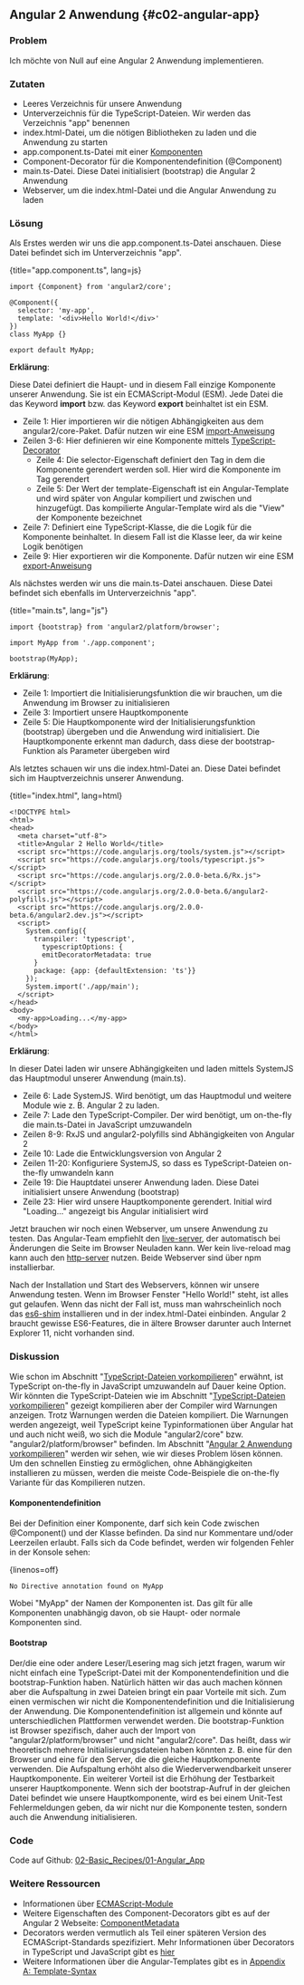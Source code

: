 ## Angular 2 Anwendung {#c02-angular-app}

### Problem

Ich möchte von Null auf eine Angular 2 Anwendung implementieren.

### Zutaten
* Leeres Verzeichnis für unsere Anwendung
* Unterverzeichnis für die TypeScript-Dateien. Wir werden das Verzeichnis "app" benennen
* index.html-Datei, um die nötigen Bibliotheken zu laden und die Anwendung zu starten
* app.component.ts-Datei mit einer [Komponenten](#gl-component)
* Component-Decorator für die Komponentendefinition (@Component)
* main.ts-Datei. Diese Datei initialisiert (bootstrap) die Angular 2 Anwendung
* Webserver, um die index.html-Datei und die Angular Anwendung zu laden

### Lösung

Als Erstes werden wir uns die app.component.ts-Datei anschauen. Diese Datei befindet sich im Unterverzeichnis "app".

{title="app.component.ts", lang=js}
```
import {Component} from 'angular2/core';

@Component({
  selector: 'my-app',
  template: '<div>Hello World!</div>'
})
class MyApp {}

export default MyApp;
```

__Erklärung__:

Diese Datei definiert die Haupt- und in diesem Fall einzige Komponente unserer Anwendung.
Sie ist ein ECMAScript-Modul (ESM).
Jede Datei die das Keyword __import__ bzw. das Keyword __export__ beinhaltet ist ein ESM.

* Zeile 1: Hier importieren wir die nötigen Abhängigkeiten aus dem angular2/core-Paket. Dafür nutzen wir eine ESM [import-Anweisung](https://developer.mozilla.org/en-US/docs/Web/JavaScript/Reference/Statements/import)
* Zeilen 3-6: Hier definieren wir eine Komponente mittels [TypeScript-Decorator](#gl-decorator)
  * Zeile 4: Die selector-Eigenschaft definiert den Tag in dem die Komponente gerendert werden soll. Hier wird die Komponente im Tag __<my-app>__ gerendert
  * Zeile 5: Der Wert der template-Eigenschaft ist ein Angular-Template und wird später von Angular kompiliert und zwischen __<my-tag>__ und __</my-tag>__ hinzugefügt. Das kompilierte Angular-Template wird als die "View" der Komponente bezeichnet
* Zeile 7: Definiert eine TypeScript-Klasse, die die Logik für die Komponente beinhaltet. In diesem Fall ist die Klasse leer, da wir keine Logik benötigen
* Zeile 9: Hier exportieren wir die Komponente. Dafür nutzen wir eine ESM [export-Anweisung](https://developer.mozilla.org/en-US/docs/Web/JavaScript/Reference/Statements/export)

Als nächstes werden wir uns die main.ts-Datei anschauen. Diese Datei befindet sich ebenfalls im Unterverzeichnis "app".

{title="main.ts", lang="js"}
```
import {bootstrap} from 'angular2/platform/browser';

import MyApp from './app.component';

bootstrap(MyApp);
```

__Erklärung__:

* Zeile 1: Importiert die Initialisierungsfunktion die wir brauchen, um die Anwendung im Browser zu initialisieren
* Zeile 3: Importiert unsere Hauptkomponente
* Zeile 5: Die Hauptkomponente wird der Initialisierungsfunktion (bootstrap) übergeben und die Anwendung wird initialisiert. Die Hauptkomponente erkennt man dadurch, dass diese der bootstrap-Funktion als Parameter übergeben wird

Als letztes schauen wir uns die index.html-Datei an. Diese Datei befindet sich im Hauptverzeichnis unserer Anwendung.

{title="index.html", lang=html}
```
<!DOCTYPE html>
<html>
<head>
  <meta charset="utf-8">
  <title>Angular 2 Hello World</title>
  <script src="https://code.angularjs.org/tools/system.js"></script>
  <script src="https://code.angularjs.org/tools/typescript.js"></script>
  <script src="https://code.angularjs.org/2.0.0-beta.6/Rx.js"></script>
  <script src="https://code.angularjs.org/2.0.0-beta.6/angular2-polyfills.js"></script>
  <script src="https://code.angularjs.org/2.0.0-beta.6/angular2.dev.js"></script>
  <script>
    System.config({
      transpiler: 'typescript',
        typescriptOptions: {
        emitDecoratorMetadata: true
      }
      package: {app: {defaultExtension: 'ts'}}
    });
    System.import('./app/main');
  </script>
</head>
<body>
  <my-app>Loading...</my-app>
</body>
</html>
```

__Erklärung__:

In dieser Datei laden wir unsere Abhängigkeiten und laden mittels SystemJS das Hauptmodul unserer Anwendung (main.ts).

* Zeile 6: Lade SystemJS. Wird benötigt, um das Hauptmodul und weitere Module wie z. B. Angular 2 zu laden.
* Zeile 7: Lade den TypeScript-Compiler. Der wird benötigt, um on-the-fly die main.ts-Datei in JavaScript umzuwandeln
* Zeilen 8-9: RxJS und angular2-polyfills sind Abhängigkeiten von Angular 2
* Zeile 10: Lade die Entwicklungsversion von Angular 2
* Zeilen 11-20: Konfiguriere SystemJS, so dass es TypeScript-Dateien on-the-fly umwandeln kann
* Zeile 19: Die Hauptdatei unserer Anwendung laden. Diese Datei initialisiert unsere Anwendung (bootstrap)
* Zeile 23: Hier wird unsere Hauptkomponente gerendert. Initial wird "Loading..." angezeigt bis Angular initialisiert wird

Jetzt brauchen wir noch einen Webserver, um unsere Anwendung zu testen.
Das Angular-Team empfiehlt den [live-server](https://www.npmjs.com/package/live-server), der automatisch bei Änderungen die Seite im Browser Neuladen kann.
Wer kein live-reload mag kann auch den [http-server](https://www.npmjs.com/package/http-server) nutzen. Beide Webserver sind über npm installierbar.

Nach der Installation und Start des Webservers, können wir unsere Anwendung testen.
Wenn im Browser Fenster "Hello World!" steht, ist alles gut gelaufen.
Wenn das nicht der Fall ist, muss man wahrscheinlich noch das [es6-shim](https://www.npmjs.com/package/es6-shim) installieren und in der index.html-Datei einbinden.
Angular 2 braucht gewisse ES6-Features, die in ältere Browser darunter auch Internet Explorer 11, nicht vorhanden sind.

### Diskussion

Wie schon im Abschnitt "[TypeScript-Dateien vorkompilieren](#c01-precompile)" erwähnt, ist TypeScript on-the-fly in JavaScript umzuwandeln auf Dauer keine Option.
Wir könnten die TypeScript-Dateien wie im Abschnitt "[TypeScript-Dateien vorkompilieren](#c01-precompile)" gezeigt kompilieren aber der Compiler wird Warnungen anzeigen.
Trotz Warnungen werden die Dateien kompiliert.
Die Warnungen werden angezeigt, weil TypeScript keine Typinformationen über Angular hat und auch nicht weiß, wo sich die Module "angular2/core" bzw. "angular2/platform/browser" befinden.
Im Abschnitt "[Angular 2 Anwendung vorkompilieren](#c02-precompile-angular-app)" werden wir sehen, wie wir dieses Problem lösen können.
Um den schnellen Einstieg zu ermöglichen, ohne Abhängigkeiten installieren zu müssen, werden die meiste Code-Beispiele die on-the-fly Variante für das Kompilieren nutzen.

#### Komponentendefinition

Bei der Definition einer Komponente, darf sich kein Code zwischen @Component() und der Klasse befinden.
Da sind nur Kommentare und/oder Leerzeilen erlaubt.
Falls sich da Code befindet, werden wir folgenden Fehler in der Konsole sehen:

{linenos=off}
```text
No Directive annotation found on MyApp
```

Wobei "MyApp" der Namen der Komponenten ist. Das gilt für alle Komponenten unabhängig davon, ob sie Haupt- oder normale Komponenten sind.

#### Bootstrap

Der/die eine oder andere Leser/Lesering mag sich jetzt fragen, warum wir nicht einfach eine TypeScript-Datei mit der Komponentendefinition und die bootstrap-Funktion haben.
Natürlich hätten wir das auch machen können aber die Aufspaltung in zwei Dateien bringt ein paar Vorteile mit sich.
Zum einen vermischen wir nicht die Komponentendefinition und die Initialisierung der Anwendung.
Die Komponentendefinition ist allgemein und könnte auf unterschiedlichen Plattformen verwendet werden.
Die bootstrap-Funktion ist Browser spezifisch, daher auch der Import von "angular2/platform/browser" und nicht "angular2/core".
Das heißt, dass wir theoretisch mehrere Initialisierungsdateien haben könnten z. B. eine für den Browser und eine für den Server, die die gleiche Hauptkomponente verwenden.
Die Aufspaltung erhöht also die Wiederverwendbarkeit unserer Hauptkomponente.
Ein weiterer Vorteil ist die Erhöhung der Testbarkeit unserer Hauptkomponente.
Wenn sich der bootstrap-Aufruf in der gleichen Datei befindet wie unsere Hauptkomponente, wird es bei einem Unit-Test Fehlermeldungen geben, da wir nicht nur die Komponente testen, sondern auch die Anwendung initialisieren.

### Code

Code auf Github: [02-Basic\_Recipes/01-Angular\_App](https://github.com/jsperts/angular2_kochbuch_code/tree/master/02-Basic_Recipes/01-Angular_App)

### Weitere Ressourcen

* Informationen über [ECMAScript-Module](http://exploringjs.com/es6/ch_modules.html)
* Weitere Eigenschaften des Component-Decorators gibt es auf der Angular 2 Webseite: [ComponentMetadata](https://angular.io/docs/ts/latest/api/core/ComponentMetadata-class.html)
* Decorators werden vermutlich als Teil einer späteren Version des ECMAScript-Standards spezifiziert. Mehr Informationen über Decorators in TypeScript und JavaScript gibt es [hier](https://github.com/wycats/javascript-decorators)
* Weitere Informationen über die Angular-Templates gibt es in [Appendix A: Template-Syntax](#appendix-a)

